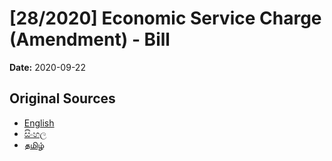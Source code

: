 # [28/2020] Economic Service Charge (Amendment) - Bill

**Date:** 2020-09-22

## Original Sources

- [English](https://documents.gov.lk/view/bills/2020/9/28-2020_E.pdf)
- [සිංහල](https://documents.gov.lk/view/bills/2020/9/28-2020_S.pdf)
- [தமிழ்](https://documents.gov.lk/view/bills/2020/9/28-2020_T.pdf)
